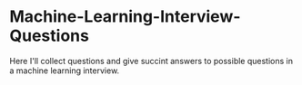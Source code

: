 # Machine-Learning-Interview-Questions
Here I'll collect questions and give succint answers to possible questions in a machine learning interview.
